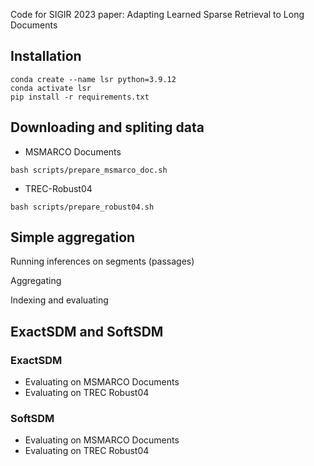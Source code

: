 Code for SIGIR 2023 paper: Adapting Learned Sparse Retrieval to Long Documents
## Installation 
```console
conda create --name lsr python=3.9.12
conda activate lsr
pip install -r requirements.txt
```
## Downloading and spliting data 

* MSMARCO Documents
```console
bash scripts/prepare_msmarco_doc.sh
```

* TREC-Robust04

```console
bash scripts/prepare_robust04.sh 
```

## Simple aggregation 
Running inferences on segments (passages)

Aggregating

Indexing and evaluating

## ExactSDM and SoftSDM

### ExactSDM 
* Evaluating on MSMARCO Documents 
* Evaluating on TREC Robust04
### SoftSDM
* Evaluating on MSMARCO Documents 
* Evaluating on TREC Robust04


